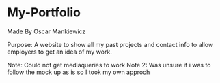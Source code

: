 # My-Portfolio

Made By Oscar Mankiewicz

Purpose: A website to show all my past projects and contact info to allow employers
to get an idea of my work.

Note: Could not get mediaqueries to work
Note 2: Was unsure if i was to follow the mock up as is so I took my own approch